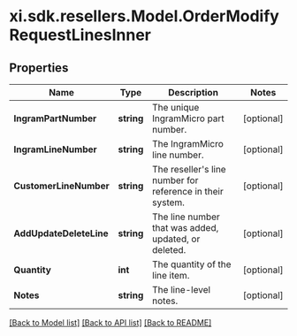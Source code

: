 # xi.sdk.resellers.Model.OrderModifyRequestLinesInner

## Properties

Name | Type | Description | Notes
------------ | ------------- | ------------- | -------------
**IngramPartNumber** | **string** | The unique IngramMicro part number. | [optional] 
**IngramLineNumber** | **string** | The IngramMicro line number. | [optional] 
**CustomerLineNumber** | **string** | The reseller&#39;s line number for reference in their system. | [optional] 
**AddUpdateDeleteLine** | **string** | The line number that was added, updated, or deleted. | [optional] 
**Quantity** | **int** | The quantity of the line item. | [optional] 
**Notes** | **string** | The line-level notes. | [optional] 

[[Back to Model list]](../README.md#documentation-for-models) [[Back to API list]](../README.md#documentation-for-api-endpoints) [[Back to README]](../README.md)

